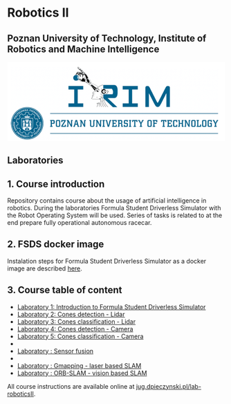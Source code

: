 # Robotics II

## Poznan University of Technology, Institute of Robotics and Machine Intelligence

<p align="center">
  <img src="./readme_files/logo.png">
</p>

## **Laboratories**

## 1. Course introduction

Repository contains course about the usage of artificial intelligence in robotics. During the laboratories Formula Student Driverless Simulator with the Robot Operating System will be used. Series of tasks is related to at the end prepare fully operational autonomous racecar.

## 2. FSDS docker image

Instalation steps for Formula Student Driverless Simulator as a docker image are described [here](./docker/README.md).

## 3. Course table of content

- [Laboratory 1: Introduction to Formula Student Driverless Simulator](https://jug.dpieczynski.pl/lab-roboticsII/Lab%252001%2520-%2520Introduction.html)
- [Laboratory 2: Cones detection - Lidar]()
- [Laboratory 3: Cones classification - Lidar]()
- [Laboratory 4: Cones detection - Camera]()
- [Laboratory 5: Cones classification - Camera]()
- 
- [Laboratory : Sensor fusion]()
- 
- [Laboratory : Gmapping - laser based SLAM]()
- [Laboratory : ORB-SLAM - vision based SLAM]()

All course instructions are available online at [jug.dpieczynski.pl/lab-roboticsII](https://jug.dpieczynski.pl/lab-roboticsII/).
